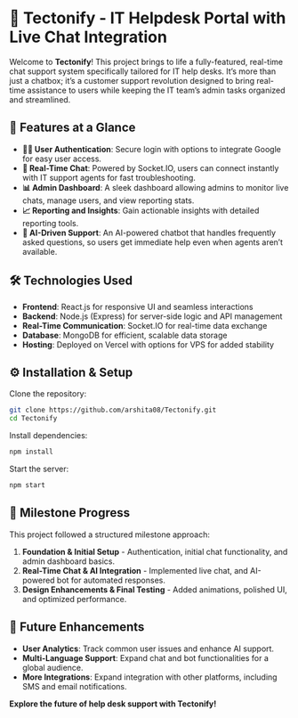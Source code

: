 # 🚀 **Tectonify - IT Helpdesk Portal with Live Chat Integration**

Welcome to **Tectonify**! This project brings to life a fully-featured, real-time chat support system specifically tailored for IT help desks. It’s more than just a chatbox; it’s a customer support revolution designed to bring real-time assistance to users while keeping the IT team’s admin tasks organized and streamlined.

## 🌟 **Features at a Glance**

- **🧑‍💻 User Authentication**: Secure login with options to integrate Google for easy user access.
- **💬 Real-Time Chat**: Powered by Socket.IO, users can connect instantly with IT support agents for fast troubleshooting.
- **📊 Admin Dashboard**: A sleek dashboard allowing admins to monitor live chats, manage users, and view reporting stats.
- **📈 Reporting and Insights**: Gain actionable insights with detailed reporting tools.
- **🤖 AI-Driven Support**: An AI-powered chatbot that handles frequently asked questions, so users get immediate help even when agents aren’t available.

## 🛠 **Technologies Used**

- **Frontend**: React.js for responsive UI and seamless interactions
- **Backend**: Node.js (Express) for server-side logic and API management
- **Real-Time Communication**: Socket.IO for real-time data exchange
- **Database**: MongoDB for efficient, scalable data storage
- **Hosting**: Deployed on Vercel with options for VPS for added stability

## ⚙️ **Installation & Setup**

Clone the repository:

```bash
git clone https://github.com/arshita08/Tectonify.git
cd Tectonify
```

Install dependencies:

```bash
npm install
```

Start the server:

```bash
npm start
```

## 🚦 **Milestone Progress**

This project followed a structured milestone approach:
1. **Foundation & Initial Setup** - Authentication, initial chat functionality, and admin dashboard basics.
2. **Real-Time Chat & AI Integration** - Implemented live chat, and AI-powered bot for automated responses.
3. **Design Enhancements & Final Testing** - Added animations, polished UI, and optimized performance.

## 🎨 **Future Enhancements**

- **User Analytics**: Track common user issues and enhance AI support.
- **Multi-Language Support**: Expand chat and bot functionalities for a global audience.
- **More Integrations**: Expand integration with other platforms, including SMS and email notifications.


**Explore the future of help desk support with Tectonify!**
